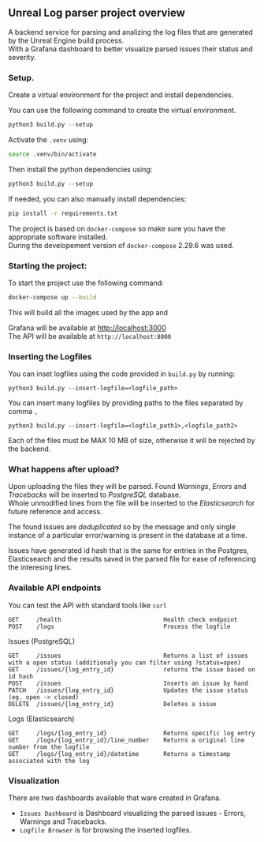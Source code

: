 ## Unreal Log parser project overview

A backend service for parsing and analizing the log files that are generated by the Unreal Engine build process.<br>
With a Grafana dashboard to better visualize parsed issues their status and severity.

### Setup.

Create a virtual environment for the project and install dependencies.<br>

You can use the following command to create the virtual environment. <br> 
```python
python3 build.py --setup
```

Activate the `.venv` using:

```bash
source .venv/bin/activate
```

Then install the python dependencies using:
```python
python3 build.py --setup
```

If needed, you can also manually install dependencies:
```bash
pip install -r requirements.txt
```
The project is based on `docker-compose` so make sure you have the appropriate software installed. <br>
During the developement version of `docker-compose` 2.29.6 was used.<br>

### Starting the project:

To start the project use the following command: 

```bash
docker-compose up --build
```
This will build all the images used by the app and 

Grafana will be available at [http://localhost:3000](http://localhost:3000)<br>
The API will be available at `http://localhost:8000`

### Inserting the Logfiles

You can inset logfiles using the code provided in `build.py` by running:

```python3
python3 build.py --insert-logfile=<logfile_path>
```
You can insert many logfiles by providing paths to the files separated by comma `,` <br>
```python3
python3 build.py --insert-logfile=<logfile_path1>,<logfile_path2>
```

Each of the files must be MAX 10 MB of size, otherwise it will be rejected by the backend.<br>


### What happens after upload?

Upon uploading the files they will be parsed. Found *Warnings*, *Errors* and *Tracebacks* will be inserted to *PostgreSQL* database.<br>
Whole unmodified lines from the file will be inserted to the *Elasticsearch* for future reference and access.<br>

The found issues are *deduplicated* so by the message and only single instance of a particular error/warning is present in the database at a time.<br>

Issues have generated id hash that is the same for entries in the Postgres, Elasticsearch and the results saved in the parsed file for ease of referencing the interesing lines.<br>

### Available API endpoints

You can test the API with standard tools like `curl`

```
GET	    /health	                            Health check endpoint
POST	/logs	                            Process the logfile 
```
Issues (PostgreSQL)
```
GET	    /issues	                            Returns a list of issues with a open status (additionaly you can filter using ?status=open)
GET	    /issues/{log_entry_id}	            returns the issue based on id hash
POST	/issues	                            Inserts an issue by hand
PATCH	/issues/{log_entry_id}	            Updates the issue status (eg. open -> closed)
DELETE	/issues/{log_entry_id}	            Deletes a issue
```
Logs (Elasticsearch)
```
GET	    /logs/{log_entry_id}	            Returns specific log entry
GET	    /logs/{log_entry_id}/line_number	Returns a original line number from the logfile
GET	    /logs/{log_entry_id}/datetime	    Returns a timestamp associated with the log
```

### Visualization

There are two dashboards available that ware created in Grafana.<br>
- `Issues Dashboard` is Dashboard visualizing the parsed issues - Errors, Warnings and Tracebacks.
- `Logfile Browser` is for browsing the inserted logfiles.

